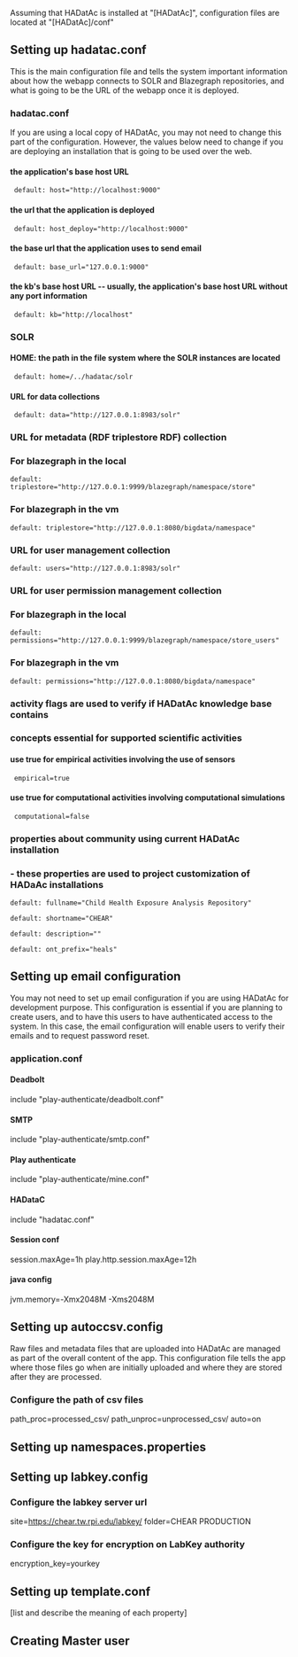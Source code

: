 Assuming that HADatAc is installed at "[HADatAc]", configuration files are located at "[HADatAc]/conf"

## Setting up hadatac.conf

This is the main configuration file and tells the system important information about how the webapp connects to SOLR and Blazegraph repositories, and what is going to be the URL of the webapp once it is deployed.

### hadatac.conf

If you are using a local copy of HADatAc, you may not need to change this part of the configuration. However, the values below need to change if you are deploying an installation that is going to be used over the web.
	  
#### the application's base host URL
     default: host="http://localhost:9000"
		
#### the url that the application is deployed
     default: host_deploy="http://localhost:9000"
		
#### the base url that the application uses to send email
     default: base_url="127.0.0.1:9000"
		
#### the kb's base host URL -- usually, the application's base host URL without any port information
     default: kb="http://localhost"

### SOLR
    
#### HOME: the path in the file system where the SOLR instances are located
     default: home=/../hadatac/solr

#### URL for data collections
     default: data="http://127.0.0.1:8983/solr"
        
### URL for metadata (RDF triplestore RDF) collection
### For blazegraph in the local
    default: triplestore="http://127.0.0.1:9999/blazegraph/namespace/store"
### For blazegraph in the vm
    default: triplestore="http://127.0.0.1:8080/bigdata/namespace"
	    
### URL for user management collection
    default: users="http://127.0.0.1:8983/solr"

### URL for user permission management collection
### For blazegraph in the local
    default: permissions="http://127.0.0.1:9999/blazegraph/namespace/store_users"
### For blazegraph in the vm
    default: permissions="http://127.0.0.1:8080/bigdata/namespace"

### activity flags are used to verify if HADatAc knowledge base contains 
### concepts essential for supported scientific activities 

#### use true for empirical activities involving the use of sensors
     empirical=true

#### use true for computational activities involving computational simulations
     computational=false

### properties about community using current HADatAc installation
###  - these properties are used to project customization of HADaAc installations
       
    default: fullname="Child Health Exposure Analysis Repository"
       
    default: shortname="CHEAR"
       
    default: description=""
	   
    default: ont_prefix="heals"

## Setting up email configuration

You may not need to set up email configuration if you are using HADatAc for development purpose. This configuration is essential if you are planning to create users, and to have this users to have authenticated access to the system. In this case, the email configuration will enable users to verify their emails and to request password reset.

### application.conf

#### Deadbolt
 include "play-authenticate/deadbolt.conf"

#### SMTP
 include "play-authenticate/smtp.conf"

#### Play authenticate
 include "play-authenticate/mine.conf"

#### HADataC 
 include "hadatac.conf"

#### Session conf
 session.maxAge=1h
 play.http.session.maxAge=12h

#### java config
 jvm.memory=-Xmx2048M -Xms2048M

## Setting up autoccsv.config

Raw files and metadata files that are uploaded into HADatAc are managed as part of the overall content of the app. This configuration file tells the app where those files go when are initially uploaded and where they are stored after they are processed.

### Configure the path of csv files
 path_proc=processed_csv/
 path_unproc=unprocessed_csv/
 auto=on

## Setting up namespaces.properties

## Setting up labkey.config

### Configure the labkey server url
 site=https://chear.tw.rpi.edu/labkey/
 folder=CHEAR PRODUCTION

### Configure the key for encryption on LabKey authority
 encryption_key=yourkey

## Setting up template.conf

[list and describe the meaning of each property]

## Creating Master user